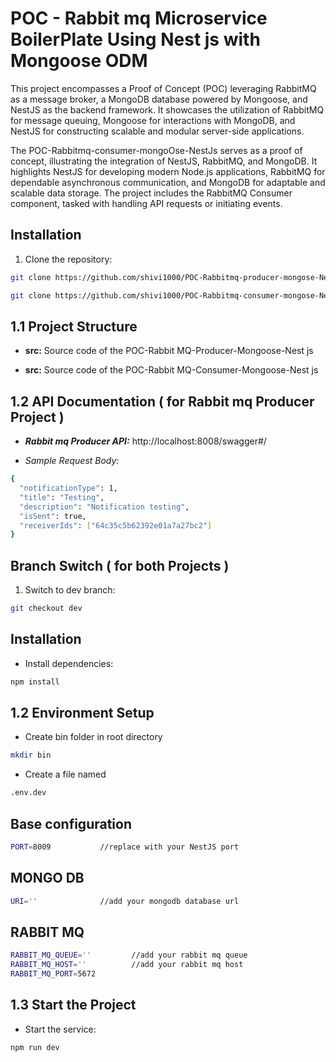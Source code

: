 # POC - Rabbit mq Microservice BoilerPlate Using Nest js with Mongoose ODM

This project encompasses a Proof of Concept (POC) leveraging RabbitMQ as a message broker, a MongoDB database powered by Mongoose, and NestJS as the backend framework. It showcases the utilization of RabbitMQ for message queuing, Mongoose for interactions with MongoDB, and NestJS for constructing scalable and modular server-side applications.

The POC-Rabbitmq-consumer-mongoOse-NestJs serves as a proof of concept, illustrating the integration of NestJS, RabbitMQ, and MongoDB. It highlights NestJS for developing modern Node.js applications, RabbitMQ for dependable asynchronous communication, and MongoDB for adaptable and scalable data storage. The project includes the RabbitMQ Consumer component, tasked with handling API requests or initiating events.


## Installation

1. Clone the repository:


```bash
git clone https://github.com/shivi1000/POC-Rabbitmq-producer-mongose-NestJs.git

git clone https://github.com/shivi1000/POC-Rabbitmq-consumer-mongose-NestJs.git

```

## 1.1 Project Structure

- **src:** Source code of the POC-Rabbit MQ-Producer-Mongoose-Nest js

- **src:** Source code of the POC-Rabbit MQ-Consumer-Mongoose-Nest js


## 1.2 API Documentation ( for Rabbit mq Producer Project )

- **_Rabbit mq Producer API:_** http://localhost:8008/swagger#/

- *Sample Request Body:*

```bash
{
  "notificationType": 1,
  "title": "Testing",
  "description": "Notification testing",
  "isSent": true,
  "receiverIds": ["64c35c5b62392e01a7a27bc2"]
}

```


## Branch Switch ( for both Projects )

1. Switch to dev branch:

```bash
git checkout dev

```
## Installation 

- Install dependencies:

```bash
npm install

```


## 1.2 Environment Setup

- Create bin folder in root directory

```bash
mkdir bin

```

- Create a file named

```bash
.env.dev

```

## Base configuration

```bash
PORT=8009           //replace with your NestJS port

```


## MONGO DB

```bash
URI=''              //add your mongodb database url

```

## RABBIT MQ

```bash
RABBIT_MQ_QUEUE=''         //add your rabbit mq queue
RABBIT_MQ_HOST=''          //add your rabbit mq host
RABBIT_MQ_PORT=5672

```


## 1.3 Start the Project

- Start the service:

```bash
npm run dev

```


